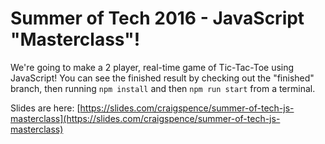 # Summer of Tech 2016 - JavaScript "Masterclass"!

We're going to make a 2 player, real-time game of Tic-Tac-Toe using JavaScript! You can see the finished result by checking out the "finished" branch, then running `npm install` and then `npm run start` from a terminal.

Slides are here: [https://slides.com/craigspence/summer-of-tech-js-masterclass](https://slides.com/craigspence/summer-of-tech-js-masterclass)

